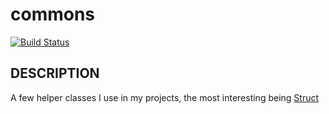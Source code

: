 commons
=======

[![Build Status](https://travis-ci.org/TimePath/commons.svg?branch=master)](https://travis-ci.org/TimePath/commons)

## DESCRIPTION

A few helper classes I use in my projects, the most interesting being [Struct](https://github.com/TimePath/commons/blob/master/src/main/java/com/timepath/io/struct/Struct.java)
